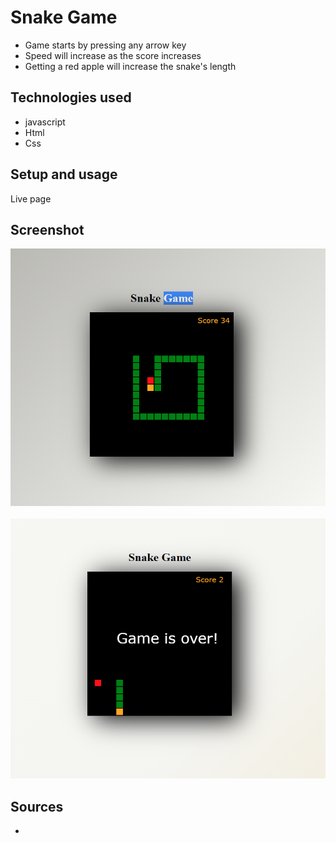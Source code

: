 # Snake Game

- Game starts by pressing any arrow key
- Speed will increase as the score increases
- Getting a red apple will increase the snake's length

## Technologies used

- javascript
- Html
- Css

## Setup and usage

Live page [](https://hasanmd91.github.io/snake_game/)

## Screenshot

<img src="images\Sanke-Game (1).png"/>
<br />
<br />
<img src="images\Sanke-Game.png"/>

## Sources

- [](https://github.com/hasanmd91/snake_game)
